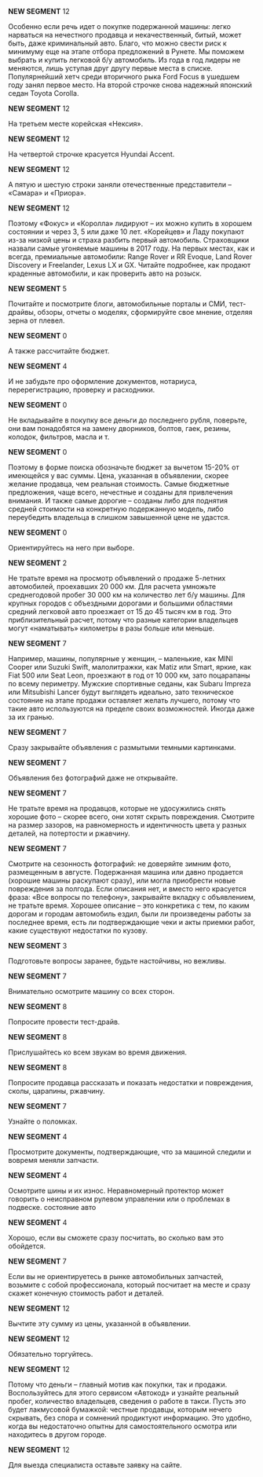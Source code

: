 **NEW SEGMENT** 12

 Особенно если речь идет о покупке подержанной машины: легко нарваться на нечестного продавца и некачественный, битый, может быть, даже криминальный авто. Благо, что можно свести риск к минимуму еще на этапе отбора предложений в Рунете. Мы поможем выбрать и купить легковой б/у автомобиль. Из года в год лидеры не меняются, лишь уступая друг другу первые места в списке. Популярнейший хетч среди вторичного рыка Ford Focus в ушедшем году занял первое место. На второй строчке снова надежный японский седан Toyota Corolla.

**NEW SEGMENT** 12

 На третьем месте корейская «Нексия».

**NEW SEGMENT** 12

 На четвертой строчке красуется Hyundai Accent.

**NEW SEGMENT** 12

 А пятую и шестую строки заняли отечественные представители – «Самара» и «Приора».

**NEW SEGMENT** 12

 Поэтому «Фокус» и «Королла» лидируют – их можно купить в хорошем состоянии и через 3, 5 или даже 10 лет. «Корейцев» и Ладу покупают из-за низкой цены и страха разбить первый автомобиль. Страховщики назвали самые угоняемые машины в 2017 году. На первых местах, как и всегда, премиальные автомобили: Range Rover и RR Evoque, Land Rover Discovery и Freelander, Lexus LX и GX. Читайте подробнее, как продают краденные автомобили, и как проверить авто на розыск.

**NEW SEGMENT** 5

 Почитайте и посмотрите блоги, автомобильные порталы и СМИ, тест-драйвы, обзоры, отчеты о моделях, сформируйте свое мнение, отделяя зерна от плевел.

**NEW SEGMENT** 0

 А также рассчитайте бюджет.

**NEW SEGMENT** 4

 И не забудьте про оформление документов, нотариуса, перерегистрацию, проверку и расходники.

**NEW SEGMENT** 0

 Не вкладывайте в покупку все деньги до последнего рубля, поверьте, они вам понадобятся на замену дворников, болтов, гаек, резины, колодок, фильтров, масла и т.

**NEW SEGMENT** 0

 Поэтому в форме поиска обозначьте бюджет за вычетом 15-20% от имеющейся у вас суммы. Цена, указанная в объявлении, скорее желание продавца, чем реальная стоимость. Самые бюджетные предложения, чаще всего, нечестные и созданы для привлечения внимания. И также самые дорогие – созданы либо для поднятия средней стоимости на конкретную подержанную модель, либо переубедить владельца в слишком завышенной цене не удастся.

**NEW SEGMENT** 0

 Ориентируйтесь на него при выборе.

**NEW SEGMENT** 2

 Не тратьте время на просмотр объявлений о продаже 5-летних автомобилей, проехавших 20 000 км. Для расчета умножьте среднегодовой пробег 30 000 км на количество лет б/у машины. Для крупных городов с объездными дорогами и большими областями средний легковой авто проезжает от 15 до 45 тысяч км в год. Это приблизительный расчет, потому что разные категории владельцев могут «наматывать» километры в разы больше или меньше.

**NEW SEGMENT** 7

 Например, машины, популярные у женщин, – маленькие, как MINI Cooper или Suzuki Swift, малолитражки, как Matiz или Smart, яркие, как Fiat 500 или Seat Leon, проезжают в год от 10 000 км, зато поцарапаны по всему периметру. Мужские спортивные седаны, как Subaru Impreza или Mitsubishi Lancer будут выглядеть идеально, зато техническое состояние на этапе продажи оставляет желать лучшего, потому что такие авто используются на пределе своих возможностей. Иногда даже за их гранью.

**NEW SEGMENT** 7

 Сразу закрывайте объявления с размытыми темными картинками.

**NEW SEGMENT** 7

 Объявления без фотографий даже не открывайте.

**NEW SEGMENT** 7

 Не тратьте время на продавцов, которые не удосужились снять хорошие фото – скорее всего, они хотят скрыть повреждения. Смотрите на размер зазоров, на равномерность и идентичность цвета у разных деталей, на потертости и ржавчину.

**NEW SEGMENT** 7

 Смотрите на сезонность фотографий: не доверяйте зимним фото, размещенным в августе. Подержанная машина или давно продается (хорошие машины раскупают сразу), или могла приобрести новые повреждения за полгода. Если описания нет, и вместо него красуется фраза: «Все вопросы по телефону», закрывайте вкладку с объявлением, не тратьте время. Хорошее описание – это конкретика с тем, по каким дорогам и городам автомобиль ездил, были ли произведены работы за последнее время, есть ли подтверждающие чеки и акты приемки работ, какие существуют недостатки по кузову.

**NEW SEGMENT** 3

 Подготовьте вопросы заранее, будьте настойчивы, но вежливы.

**NEW SEGMENT** 7

 Внимательно осмотрите машину со всех сторон.

**NEW SEGMENT** 8

 Попросите провести тест-драйв.

**NEW SEGMENT** 8

 Прислушайтесь ко всем звукам во время движения.

**NEW SEGMENT** 8

 Попросите продавца рассказать и показать недостатки и повреждения, сколы, царапины, ржавчину.

**NEW SEGMENT** 7

 Узнайте о поломках.

**NEW SEGMENT** 4

 Просмотрите документы, подтверждающие, что за машиной следили и вовремя меняли запчасти.

**NEW SEGMENT** 4

 Осмотрите шины и их износ. Неравномерный протектор может говорить о неисправном рулевом управлении или о проблемах в подвеске. состояние авто


**NEW SEGMENT** 4

 Хорошо, если вы сможете сразу посчитать, во сколько вам это обойдется.

**NEW SEGMENT** 7

 Если вы не ориентируетесь в рынке автомобильных запчастей, возьмите с собой профессионала, который посчитает на месте и сразу скажет конечную стоимость работ и деталей.

**NEW SEGMENT** 12

 Вычтите эту сумму из цены, указанной в объявлении.

**NEW SEGMENT** 12

 Обязательно торгуйтесь.

**NEW SEGMENT** 12

 Потому что деньги – главный мотив как покупки, так и продажи. Воспользуйтесь для этого сервисом «Автокод» и узнайте реальный пробег, количество владельцев, сведения о работе в такси. Пусть это будет лакмусовой бумажкой: честные продавцы, которым нечего скрывать, без спора и сомнений продиктуют информацию. Это удобно, когда вы недостаточно опытны для самостоятельного осмотра или находитесь в другом городе.

**NEW SEGMENT** 12

 Для выезда специалиста оставьте заявку на сайте.

